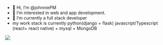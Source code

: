 - 👋 Hi, I’m @johnniePM
- 👀 I’m interested in web and app development.
- 🌱 I’m currently a full stack developer
- my work stack is currently python(django + flask) javascript/Typescript (react+ react native) + mysql + MongoDB

![](http://github-profile-summary-cards.vercel.app/api/cards/profile-details?username=johnniePM&theme=default)
<!---
johnniePM/johnniePM is a ✨ special ✨ repository because its `README.md` (this file) appears on your GitHub profile.
You can click the Preview link to take a look at your changes.
--->
